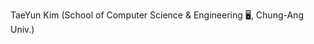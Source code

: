 TaeYun Kim (School of Computer Science & Engineering 🖥️, Chung-Ang Univ.)

<!---
KimTaeYun02/KimTaeYun02 is a ✨ special ✨ repository because its `README.md` (this file) appears on your GitHub profile.
You can click the Preview link to take a look at your changes.
--->
